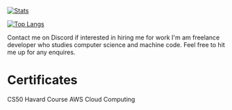 [![Stats](https://github-readme-stats.vercel.app/api?username=muzscripter&show_icons=true&count_private=true&theme=dark)]()

[![Top Langs](https://github-readme-stats.vercel.app/api/top-langs/?username=muzscripter&hide=css&layout=compact&theme=dark)]()

Contact me on Discord if interested in hiring me for work
I'm am freelance developer who studies computer science and machine code. Feel free to hit me up for any enquires.

# Certificates

CS50 Havard Course
AWS Cloud Computing
